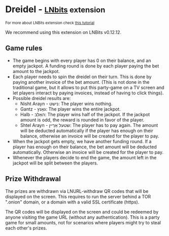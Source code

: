 # Dreidel - <small>[LNbits](https://github.com/lnbits/lnbits) extension</small>

<small>For more about LNBits extension check [this tutorial](https://github.com/lnbits/lnbits/wiki/LNbits-Extensions)</small>

We recommend using this extension on LNBits v0.12.12.

## Game rules

- The game begins with every player has 0 on their balance, and an empty jackpot.
A funding round is done by each player paying the bet amount to the jackpot.
- Each player needs to spin the dreidel on their turn.
This is done by paying another invoice of the bet amount.
(This is not done in the traditional game, but it allows to put this party-game on a TV screen and
let players interact by paying invoices, instead of having to click things).
- Possible dreidel results are:
  - Nisht Arayn - נישט: The player wins nothing.
  - Gantz - גאַנץ: The player wins the entire jackpot.
  - Halb - האַלב: The player wins half of the jackpot. If the jackpot amount is odd, the reward is rounded
  in favor of the player.
  - Shtel Arayn - שטעל אַרַײן: The player has to pay again. The amount will be deducted automatically
  if the player has enough on their balance, otherwise an invoice will be created for the player to pay.
- When the jackpot gets empty, we have another funding round.
If a player has enough on their balance, the bet amount will be deducted automatically.
Otherwise an invoice will be created for the player to pay.
- Whenever the players decide to end the game, the amount left in the jackpot will be split between the
players.

## Prize Withdrawal

The prizes are withdrawn via LNURL-withdraw QR codes that will be displayed on the screen.
This requires to run the server behind a TOR ".onion" domain, or a domain with a valid SSL certificate
(https).

The QR codes will be displayed on the screen and could be redeemed by anyone visiting the game URL
(without any authentication). This is a party game for small amounts, not for scenarios where players
might try to steal each other's prizes.
